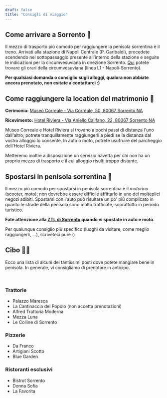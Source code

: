 ```yaml
---
draft: false
title: "Consigli di viaggio"
---
```


<!--<iframe class="google-map" style="border:0;" src="https://www.google.com/maps/embed?pb=!1m18!1m12!1m3!1d5988.827892632287!2d-3.7497530637098593!3d50.72189916227002!2m3!1f0!2f0!3f0!3m2!1i1024!2i768!4f13.1!3m3!1m2!1s0x486dac616bc30dc7%3A0x95241c452f2c9cec!2sEggbeer%20Farm!5e0!3m2!1sen!2suk!4v1659273800010!5m2!1sen!2suk" allowfullscreen="" loading="lazy" referrerpolicy="no-referrer-when-downgrade"></iframe>-->


## Come arrivare a Sorrento 🚉

Il mezzo di trasporto più comodo per raggiungere la penisola sorrentina è il treno. Arrivati alla stazione di Napoli Centrale (P. Garibaldi), procedete scendendo nel sottopassaggio presente all'interno della stazione e seguite le indicazioni per la circumvesuviana in direzione Sorrento. [Qui](https://www.eavsrl.it/orari-linee-ferroviarie/) potete trovare gli orari della circumvesuviana (linea L1 - Napoli-Sorrento).

**Per qualsiasi domanda o consiglio sugli alloggi, qualora non abbiate ancora prenotato, non esitate a contattarci :)**

## Come raggiungere la location del matrimonio 💒

**Cerimonia:** [Museo Correale - Via Correale, 50, 80067 Sorrento NA](https://maps.app.goo.gl/jNptxV9qssda7yJ19)

**Ricevimento:** [Hotel Riviera - Via Aniello Califano, 22, 80067 Sorrento NA](https://maps.app.goo.gl/SXCiH6Et6YfTPX3L6)

Museo Correale e Hotel Riviera si trovano a pochi passi di distanza l'uno dall'altro; potrete tranquillamente raggiungerli a piedi se la distanza dal vostro alloggio lo consente. 
In auto o moto, potrete usufruire del parcheggio dell'Hotel Riviera.

Metteremo inoltre a disposizione un servizio navetta per chi non ha un proprio mezzo di trasporto e il cui alloggio risulti troppo distante.

## Spostarsi in penisola sorrentina 🛵

Il mezzo più comodo per spostarsi in penisola sorrentina è il *motorino* (scooter, moto); non dovrebbe essere difficile affittarlo in uno dei molteplici negozi adibiti. Spostarsi con l'auto può risultare un po' più complicato in quanto le strade della penisola sono molto trafficate, soprattutto in periodo turistico. 

**Fate attenzione alla [ZTL di Sorrento](https://www.comune.sorrento.na.it/novita/notizie/nuova-zona-traffico-limitato-centro) quando vi spostate in auto e moto.**

Per qualunque consiglio più specifico (luoghi da visitare, come meglio raggiungerli, ...), scriveteci pure :)

## Cibo 🍕🍝

Ecco una lista di alcuni dei tantissimi posti dove potete mangiare bene in penisola. In generale, vi consigliamo di prenotare in anticipo.

<br>

### Trattorie
- Palazzo Maresca
- La Cantinaccia del Popolo (non accetta prenotazioni)
- Alfred Trattoria Moderna
- Mezza Luna
- Le Colline di Sorrento

### Pizzerie
- Da Franco
- Artigiani Scotto
- Blue Garden

### Ristoranti esclusivi
- Bistrot Sorrento
- Donna Sofia
- La Favorita



<!--
## Address

Higher Eggbeer Farm, 
Cheriton Bishop, 
Exeter, 
EX6 6JQ

## By train

Trains from London Paddington to Exeter St David’s are approx ~2hrs 15mins.

You would then need to travel by taxi.

## By taxi

Taxi from Exeter Station to Higher Eggbeer is approx. a 15-20min cab ride.

Please arrange cabs home for your group on Saturday night after the wedding.

<br>

**Taxi Companies:**

Execter Cars - 01392 555555 ([website](https://www.exetercars.com/))

Apple Taxis Exeter - 01392 666 666 ([website](https://www.appletaxisexeter.co.uk/))

Andrew Mills Taxi - 01392 253588

## By car

**Note: Parking is available on site and cars can be left on site overnight**

Higher Eggbeer is a short drive from Exeter City Centre - approx. 15-20min drive.

From Exeter, take the A30 & exit towards Cheriton Bishop / Crockernwell / Drewsteignton / Tedburn / St Mary.

When you arrive in the village of Cheriton Bishop at the ‘The Old Thatch Inn’ pub on the left, take the next left turn (at the yellow house). This will lead you down a short country lane directly to Higher Eggbeer. There are signs pointing to the entrance.
-->
 








